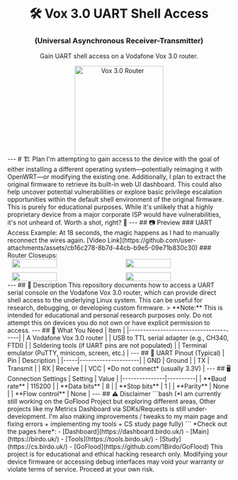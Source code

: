 <div style="text-align: center;">
  <h1>🛠️ Vox 3.0 UART Shell Access</h1>
  <h3>(Universal Asynchronous Receiver-Transmitter)</h3>
  <p>Gain UART shell access on a Vodafone Vox 3.0 router.</p>
</div>
  <div style="text-align: center;">
    <img src="https://github.com/user-attachments/assets/9c058053-3b5b-4f54-aab5-71c49105aeed" alt="Vox 3.0 Router" style="width: 200px; height: auto; display: inline-block;">
  </div>
---
# 🏗️ Plan
I'm attempting to gain access to the device with the goal of either installing a different operating system—potentially reimaging it with OpenWRT—or modifying the existing one.
Additionally, I plan to extract the original firmware to retrieve its built-in web UI dashboard. This could also help uncover potential vulnerabilities or explore basic privilege escalation opportunities within the default shell environment of the original firmware.
This is purely for educational purposes. While it's unlikely that a highly proprietary device from a major corporate ISP would have vulnerabilities, it's not unheard of. Worth a shot, right? 🤷
---
## 📷 Preview
### UART Access Example:
At 18 seconds, the magic happens as I had to manually reconnect the wires again.
[Video Link](https://github.com/user-attachments/assets/cb16c278-8b7d-44cb-b9e5-09e71b830c30)
### Router Closeups:
<div style="display: flex; flex-wrap: wrap; gap: 10px; justify-content: space-around;">
  <img src="https://github.com/user-attachments/assets/e0d56086-0873-4aca-a1d1-1ef9fd41966b" style="width: 45%; max-width: 300px;"/>
  <img src="https://github.com/user-attachments/assets/0e98267b-256c-4361-be9e-a0d92806d1fe" style="width: 45%; max-width: 300px;"/>
  <img src="https://github.com/user-attachments/assets/21aac59d-8116-4d93-8dc3-fb684bb86f0b" style="width: 45%; max-width: 300px;"/>
  <img src="https://github.com/user-attachments/assets/bb7b793b-454f-48b8-92c0-b2904dcdeab2" style="width: 45%; max-width: 300px;"/>
</div>
---
## 📖 Description
This repository documents how to access a UART serial console on the Vodafone Vox 3.0 router, which can provide direct shell access to the underlying Linux system. This can be useful for research, debugging, or developing custom firmware.
> **Note:** This is intended for educational and personal research purposes only. Do not attempt this on devices you do not own or have explicit permission to access.
---
## 🔧 What You Need
| Item                                  |
|---------------------------------------|
| A Vodafone Vox 3.0 router             |
| USB to TTL serial adapter (e.g., CH340, FTDI) |
| Soldering tools (if UART pins are not populated) |
| Terminal emulator (PuTTY, minicom, screen, etc.) |
---
## 📡 UART Pinout (Typical)
| Pin | Description         |
|-----|---------------------|
| GND | Ground             |
| TX  | Transmit           |
| RX  | Receive            |
| VCC | *Do not connect* (usually 3.3V) |
---
## 🖥️ Connection Settings
| Setting       | Value    |
|---------------|----------|
| **Baud rate** | 115200   |
| **Data bits** | 8        |
| **Stop bits** | 1        |
| **Parity**    | None     |
| **Flow control** | None  |
---
## ⚠️ Disclaimer
```bash
(*I am currently still working on the GoFlood Project but exploring different areas,
Other projects like my Metrics Dashboard via SDKs/Requests is still under-development.
I'm also making improvements / tweaks to my main page and fixing errors + implementing my tools + CS study page fully)
```
*Check out the pages here*:
- [Dashboard](https://dashboard.birdo.uk/)
- [Main](https://birdo.uk/)
- [Tools](https://tools.birdo.uk/)
- [Study](https://cs.birdo.uk/)
- [GoFlood](https://github.com/1Birdo/GoFlood)
This project is for educational and ethical hacking research only. Modifying your device firmware or accessing debug interfaces may void your warranty or violate terms of service. Proceed at your own risk.
